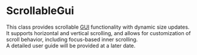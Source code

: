 # ScrollableGui
This class provides scrollable [GUI](https://www.autohotkey.com/docs/v1/lib/Gui.htm) functionality with dynamic size updates.  
It supports horizontal and vertical scrolling, and allows for customization of scroll behavior, including focus-based inner scrolling.  
A detailed user guide will be provided at a later date.
